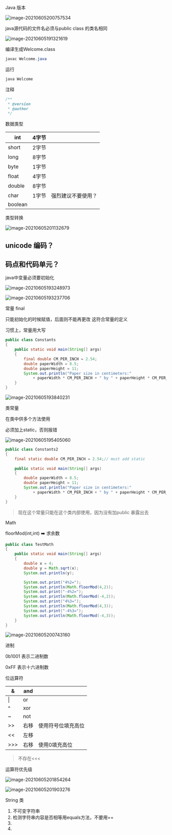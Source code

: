 

Java 版本

![image-20210605200757534](/Users/tailiang/dev/javase/Readme.assets/image-20210605200757534.png)





java源代码的文件名必须与public class 的类名相同

![image-20210605191321619](/Users/tailiang/dev/javase/Readme.assets/image-20210605191321619.png)



编译生成Welcome.class

```java
javac Welcome.java 
```

运行

```java
java Welcome
```



注释

```java
/**
 * @version
 * @author
 */
```





数据类型

| int     | 4字节 |                    |
| ------- | ----- | ------------------ |
| short   | 2字节 |                    |
| long    | 8字节 |                    |
| byte    | 1字节 |                    |
| float   | 4字节 |                    |
| double  | 8字节 |                    |
| char    | 1字节 | 强烈建议不要使用？ |
| boolean |       |                    |

类型转换



![image-20210605201132679](/Users/tailiang/dev/javase/Readme.assets/image-20210605201132679.png)

## unicode 编码？

## 码点和代码单元？





java中变量必须要初始化

![image-20210605193248973](/Users/tailiang/dev/javase/Readme.assets/image-20210605193248973.png)

![image-20210605193237706](/Users/tailiang/dev/javase/Readme.assets/image-20210605193237706.png)



常量 final

只能初始化的时候赋值，后面则不能再更改 这符合常量的定义

习惯上，常量用大写

```java
public class Constants
{
    public static void main(String[] args)
    {
        final double CM_PER_INCH = 2.54;
        double paperWidth = 8.5;
        double paperHeight = 11;
        System.out.println("Paper size in centimeters:"
            + paperWidth * CM_PER_INCH + " by " + paperHeight * CM_PER_INCH );
    }
}
```

![image-20210605193840231](/Users/tailiang/dev/javase/Readme.assets/image-20210605193840231.png)



类常量

在类中供多个方法使用

必须加上static，否则报错

![image-20210605195405060](/Users/tailiang/dev/javase/Readme.assets/image-20210605195405060.png)

```java
public class Constants2
{
    final static double CM_PER_INCH = 2.54;// must add static 
    
    public static void main(String[] args)
    {
        double paperWidth = 8.5;
        double paperHeight = 11;
        System.out.println("Paper size in centimeters:"
            + paperWidth * CM_PER_INCH + " by " + paperHeight * CM_PER_INCH );
    }
}         
```

> 现在这个常量只能在这个类内部使用，因为没有加public 暴露出去





Math

floorMod(int,int)  :arrow_right: 求余数

```java
public class TestMath
{
    public static void main(String[] args)
    {
        double x = 4;
        double y = Math.sqrt(x);
        System.out.println(y);

        System.out.print("4%2=");
        System.out.println(Math.floorMod(4,2));
        System.out.print("-4%2=");
        System.out.println(Math.floorMod(-4,2));
        System.out.print("4%3=");
        System.out.println(Math.floorMod(4,3));
        System.out.print("-4%3=");
        System.out.println(Math.floorMod(-4,3));
    }
}

```

![image-20210605200743160](/Users/tailiang/dev/javase/Readme.assets/image-20210605200743160.png)





进制

0b1001 表示二进制数

0xFF 表示十六进制数



位运算符

| &    | and  |                    |
| ---- | ---- | ------------------ |
| \|   | or   |                    |
| ^    | xor  |                    |
| ~    | not  |                    |
| >>   | 右移 | 使用符号位填充高位 |
| <<   | 左移 |                    |
| >>>  | 右移 | 使用0填充高位      |

> 不存在<<<



运算符优先级

![image-20210605201854264](/Users/tailiang/dev/javase/Readme.assets/image-20210605201854264.png)

![image-20210605201903276](/Users/tailiang/dev/javase/Readme.assets/image-20210605201903276.png)







String 类

1. 不可变字符串
2. 检测字符串内容是否相等用equals方法，不要用==
3. 
4. 